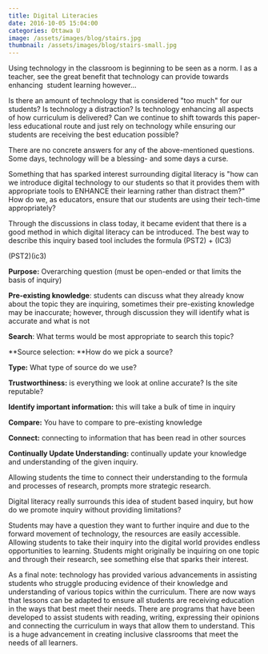 ```yaml
---
title: Digital Literacies
date: 2016-10-05 15:04:00
categories: Ottawa U
image: /assets/images/blog/stairs.jpg
thumbnail: /assets/images/blog/stairs-small.jpg
---
```



Using technology in the classroom is beginning to be seen as a norm. I as a teacher, see the great benefit that technology can provide towards enhancing &nbsp;student learning however...

Is there an amount of technology that is considered "too much" for our students? Is technology a distraction? Is technology enhancing all aspects of how curriculum is delivered? Can we continue to shift towards this paper-less educational route and just rely on technology while ensuring our students are receiving the best education possible?

There are no concrete answers for any of the above-mentioned questions. Some days, technology will be a blessing- and some days a curse.

Something that has sparked interest surrounding digital literacy is "how can we introduce digital technology to our students so that it provides them with appropriate tools to ENHANCE their learning rather than distract them?" How do we, as educators, ensure that our students are using their tech-time appropriately?&nbsp;

Through the discussions in class today, it became evident that there is a good method in which digital literacy can be introduced. The best way to describe this inquiry based tool includes the formula (PST2) + (IC3)&nbsp;

(PST2)(ic3)

**Purpose:** Overarching question (must be open-ended or that limits the basis of inquiry)

**Pre-existing knowledge**: students can discuss what they already know about the topic they are inquiring, sometimes their pre-existing knowledge may be inaccurate; however, through discussion they will identify what is accurate and what is not

**Search**: What terms would be most appropriate to search this topic?

**Source selection:&nbsp;**How do we pick a source?

**Type:**&nbsp;What type of source do we use?

**Trustworthiness:** is everything we look at online accurate? Is the site reputable?

**Identify important information:** this will take a bulk of time in inquiry

**Compare:** You have to compare to pre-existing knowledge

**Connect:** connecting to information that has been read in other sources

**Continually Update Understanding:** continually update your knowledge and understanding of the given inquiry.

Allowing students the time to connect their understanding to the formula and processes of research, prompts more strategic research.

Digital literacy really surrounds this idea of student based inquiry, but how do we promote inquiry without providing limitations?&nbsp;

Students may have a question they want to further inquire and due to the forward movement of technology, the resources are easily accessible. Allowing students to take their inquiry into the digital world provides endless opportunities to learning. Students might originally be inquiring on one topic and through their research, see something else that sparks their interest.&nbsp;

As a final note: technology has provided various advancements in assisting students who struggle producing evidence of their knowledge and understanding of various topics within the curriculum. There are now ways that lessons can be adapted to ensure all students are receiving education in the ways that best meet their needs. There are programs that have been developed to assist students with reading, writing, expressing their opinions and connecting the curriculum in ways that allow them to understand. This is a huge advancement in creating inclusive classrooms that meet the needs of all learners.